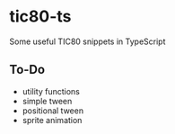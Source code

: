 # tic80-ts
Some useful TIC80 snippets in TypeScript

## To-Do
* utility functions
* simple tween
* positional tween
* sprite animation
